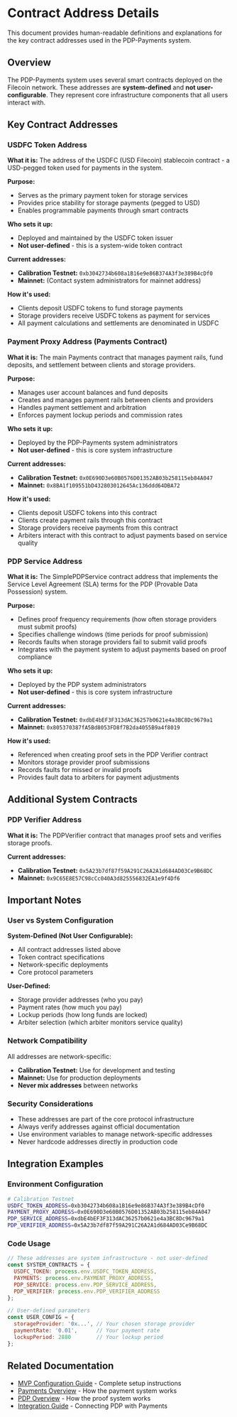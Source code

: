 # Contract Address Details

This document provides human-readable definitions and explanations for the key contract addresses used in the PDP-Payments system.

## Overview

The PDP-Payments system uses several smart contracts deployed on the Filecoin network. These addresses are **system-defined** and **not user-configurable**. They represent core infrastructure components that all users interact with.

## Key Contract Addresses

### USDFC Token Address

**What it is:** The address of the USDFC (USD Filecoin) stablecoin contract - a USD-pegged token used for payments in the system.

**Purpose:** 
- Serves as the primary payment token for storage services
- Provides price stability for storage payments (pegged to USD)
- Enables programmable payments through smart contracts

**Who sets it up:** 
- Deployed and maintained by the USDFC token issuer
- **Not user-defined** - this is a system-wide token contract

**Current addresses:**
- **Calibration Testnet:** `0xb3042734b608a1B16e9e86B374A3f3e389B4cDf0`
- **Mainnet:** (Contact system administrators for mainnet address)

**How it's used:**
- Clients deposit USDFC tokens to fund storage payments
- Storage providers receive USDFC tokens as payment for services
- All payment calculations and settlements are denominated in USDFC

### Payment Proxy Address (Payments Contract)

**What it is:** The main Payments contract that manages payment rails, fund deposits, and settlement between clients and storage providers.

**Purpose:**
- Manages user account balances and fund deposits
- Creates and manages payment rails between clients and providers
- Handles payment settlement and arbitration
- Enforces payment lockup periods and commission rates

**Who sets it up:**
- Deployed by the PDP-Payments system administrators
- **Not user-defined** - this is core system infrastructure

**Current addresses:**
- **Calibration Testnet:** `0x0E690D3e60B0576D01352AB03b258115eb84A047`
- **Mainnet:** `0x8BA1f109551bD432803012645Ac136ddd64DBA72`

**How it's used:**
- Clients deposit USDFC tokens into this contract
- Clients create payment rails through this contract
- Storage providers receive payments from this contract
- Arbiters interact with this contract to adjust payments based on service quality

### PDP Service Address

**What it is:** The SimplePDPService contract address that implements the Service Level Agreement (SLA) terms for the PDP (Provable Data Possession) system.

**Purpose:**
- Defines proof frequency requirements (how often storage providers must submit proofs)
- Specifies challenge windows (time periods for proof submission)
- Records faults when storage providers fail to submit valid proofs
- Integrates with the payment system to adjust payments based on proof compliance

**Who sets it up:**
- Deployed by the PDP system administrators
- **Not user-defined** - this is core system infrastructure

**Current addresses:**
- **Calibration Testnet:** `0xdbE4bEF3F313dAC36257b0621e4a3BC8Dc9679a1`
- **Mainnet:** `0x805370387fA5Bd8053FD8f7B2da4055B9a4f8019`

**How it's used:**
- Referenced when creating proof sets in the PDP Verifier contract
- Monitors storage provider proof submissions
- Records faults for missed or invalid proofs
- Provides fault data to arbiters for payment adjustments

## Additional System Contracts

### PDP Verifier Address

**What it is:** The PDPVerifier contract that manages proof sets and verifies storage proofs.

**Current addresses:**
- **Calibration Testnet:** `0x5A23b7df87f59A291C26A2A1d684AD03Ce9B68DC`
- **Mainnet:** `0x9C65E8E57C98cCc040A3d825556832EA1e9f4Df6`

## Important Notes

### User vs System Configuration

**System-Defined (Not User Configurable):**
- All contract addresses listed above
- Token contract specifications
- Network-specific deployments
- Core protocol parameters

**User-Defined:**
- Storage provider addresses (who you pay)
- Payment rates (how much you pay)
- Lockup periods (how long funds are locked)
- Arbiter selection (which arbiter monitors service quality)

### Network Compatibility

All addresses are network-specific:
- **Calibration Testnet:** Use for development and testing
- **Mainnet:** Use for production deployments
- **Never mix addresses** between networks

### Security Considerations

- These addresses are part of the core protocol infrastructure
- Always verify addresses against official documentation
- Use environment variables to manage network-specific addresses
- Never hardcode addresses directly in production code

## Integration Examples

### Environment Configuration

```bash
# Calibration Testnet
USDFC_TOKEN_ADDRESS=0xb3042734b608a1B16e9e86B374A3f3e389B4cDf0
PAYMENT_PROXY_ADDRESS=0x0E690D3e60B0576D01352AB03b258115eb84A047
PDP_SERVICE_ADDRESS=0xdbE4bEF3F313dAC36257b0621e4a3BC8Dc9679a1
PDP_VERIFIER_ADDRESS=0x5A23b7df87f59A291C26A2A1d684AD03Ce9B68DC
```

### Code Usage

```javascript
// These addresses are system infrastructure - not user-defined
const SYSTEM_CONTRACTS = {
  USDFC_TOKEN: process.env.USDFC_TOKEN_ADDRESS,
  PAYMENTS: process.env.PAYMENT_PROXY_ADDRESS,
  PDP_SERVICE: process.env.PDP_SERVICE_ADDRESS,
  PDP_VERIFIER: process.env.PDP_VERIFIER_ADDRESS
};

// User-defined parameters
const USER_CONFIG = {
  storageProvider: '0x...', // Your chosen storage provider
  paymentRate: '0.01',      // Your payment rate
  lockupPeriod: 2880        // Your lockup period
};
```

## Related Documentation

- [MVP Configuration Guide](MVP.md) - Complete setup instructions
- [Payments Overview](payments-overview.md) - How the payment system works
- [PDP Overview](pdp-overview.md) - How the proof system works
- [Integration Guide](integration/pdp-payments.md) - Connecting PDP with Payments
